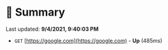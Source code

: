 # 📖 Summary
Last updated: **9/4/2021, 9:40:03 PM**

- `GET` [https://google.com](https://google.com) - **Up** (485ms)
